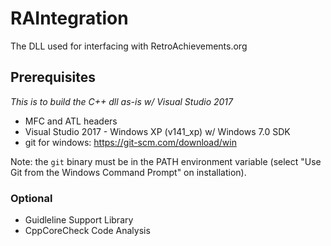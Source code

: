 # RAIntegration

The DLL used for interfacing with RetroAchievements.org

## Prerequisites

*This is to build the C++ dll as-is w/ Visual Studio 2017*

- MFC and ATL headers
- Visual Studio 2017 - Windows XP (v141_xp) w/ Windows 7.0 SDK
- git for windows: https://git-scm.com/download/win

Note: the `git` binary must be in the PATH environment variable (select "Use Git from the Windows Command Prompt" on installation).

### Optional

- Guidleline Support Library
- CppCoreCheck Code Analysis
